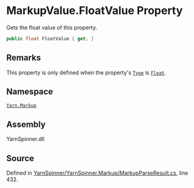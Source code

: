 # MarkupValue.FloatValue Property
Gets the float value of this property.

```csharp
public float FloatValue { get; }
```
## Remarks

This property is only defined when the property's [`Type`](/api/csharp/yarn.markup/markupvalue.type.md) is [`Float`](/api/csharp/yarn.markup/markupvaluetype.float.md).




## Namespace
[`Yarn.Markup`](/api/csharp/yarn.markup/README.md)

## Assembly
YarnSpinner.dll

## Source
Defined in [YarnSpinner/YarnSpinner.Markup/MarkupParseResult.cs](https://github.com/YarnSpinnerTool/YarnSpinner//blob/develop/YarnSpinner/YarnSpinner.Markup/MarkupParseResult.cs#L432), line 432.
